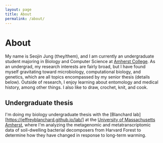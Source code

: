 ```yaml
---
layout: page
title: About
permalink: /about/
---
```


# About
My name is Seojin Jung (they/them), and I am currently an undergraduate student majoring in Biology and Computer Science at [Amherst College](https://www.amherst.edu/). As an undergrad, my research interests are fairly broad, but I have found myself gravitating toward microbiology, computational biology, and genetics, which are all topics encompassed by my senior thesis (details below). Outside of research, I enjoy learning about entomology and medical history, among other things. I also like to draw, crochet, knit, and cook.

## Undergraduate thesis
I'm doing my biology undergraduate thesis with the [Blanchard lab][https://jeffreyblanchard.github.io/lab/] at the [University of Massachusetts Amherst](https://www.umass.edu/), where I'm analyzing the metagenomic and metatranscriptomic data of soil-dwelling bacterial decomposers from Harvard Forest to determine how they have changed in response to long-term warming. 
